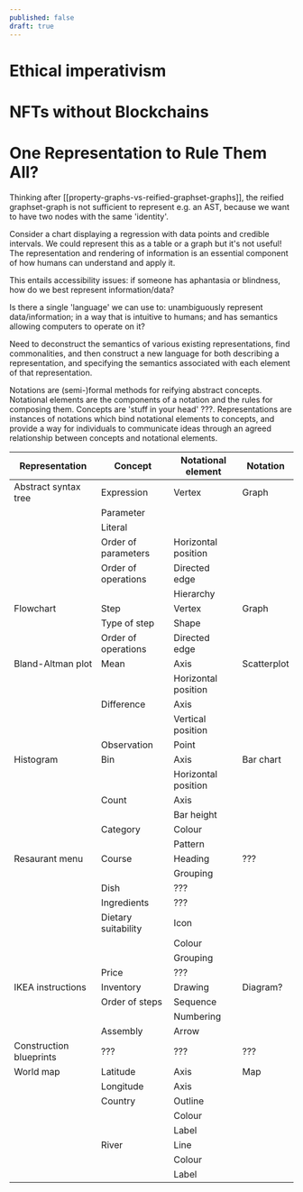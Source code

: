 ```yaml
---
published: false
draft: true
---
```


# Ethical imperativism

# NFTs without Blockchains

# One Representation to Rule Them All?

Thinking after [[property-graphs-vs-reified-graphset-graphs]], the reified graphset-graph is not sufficient to represent e.g. an AST, because we want to have two nodes with the same 'identity'.

Consider a chart displaying a regression with data points and credible intervals. We could represent this as a table or a graph but it's not useful! The representation and rendering of information is an essential component of how humans can understand and apply it.

This entails accessibility issues: if someone has aphantasia or blindness, how do we best represent information/data?

Is there a single 'language' we can use to: unambiguously represent data/information; in a way that is intuitive to humans; and has semantics allowing computers to operate on it?

Need to deconstruct the semantics of various existing representations, find commonalities, and then construct a new language for both describing a representation, and specifying the semantics associated with each element of that representation.

Notations are (semi-)formal methods for reifying abstract concepts. Notational elements are the components of a notation and the rules for composing them. Concepts are 'stuff in your head' ???. Representations are instances of notations which bind notational elements to concepts, and provide a way for individuals to communicate ideas through an agreed relationship between concepts and notational elements.


| Representation          | Concept             | Notational element  | Notation    |
|-------------------------|---------------------|---------------------|-------------|
| Abstract syntax tree    | Expression          | Vertex              | Graph       |
|                         | Parameter           |                     |             |
|                         | Literal             |                     |             |
|                         | Order of parameters | Horizontal position |             |
|                         | Order of operations | Directed edge       |             |
|                         |                     | Hierarchy           |             |
| Flowchart               | Step                | Vertex              | Graph       |
|                         | Type of step        | Shape               |             |
|                         | Order of operations | Directed edge       |             |
| Bland-Altman plot       | Mean                | Axis                | Scatterplot |
|                         |                     | Horizontal position |             |
|                         | Difference          | Axis                |             |
|                         |                     | Vertical position   |             |
|                         | Observation         | Point               |             |
| Histogram               | Bin                 | Axis                | Bar chart   |
|                         |                     | Horizontal position |             |
|                         | Count               | Axis                |             |
|                         |                     | Bar height          |             |
|                         | Category            | Colour              |             |
|                         |                     | Pattern             |             |
| Resaurant menu          | Course              | Heading             | ???         |
|                         |                     | Grouping            |             |
|                         | Dish                | ???                 |             |
|                         | Ingredients         | ???                 |             |
|                         | Dietary suitability | Icon                |             |
|                         |                     | Colour              |             |
|                         |                     | Grouping            |             |
|                         | Price               | ???                 |             |
| IKEA instructions       | Inventory           | Drawing             | Diagram?    |
|                         | Order of steps      | Sequence            |             |
|                         |                     | Numbering           |             |
|                         | Assembly            | Arrow               |             |
| Construction blueprints | ???                 | ???                 | ???         |
| World map               | Latitude            | Axis                | Map         |
|                         | Longitude           | Axis                |             |
|                         | Country             | Outline             |             |
|                         |                     | Colour              |             |
|                         |                     | Label               |             |
|                         | River               | Line                |             |
|                         |                     | Colour              |             |
|                         |                     | Label               |             |
